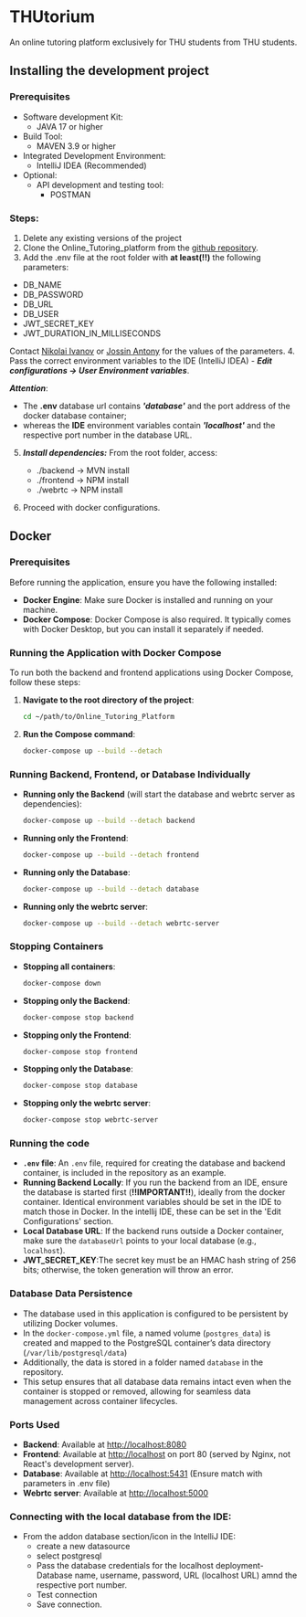 
# THUtorium
An online tutoring platform exclusively for THU students from THU students.

## Installing the development project

### Prerequisites
- Software development Kit:
   - JAVA 17 or higher
- Build Tool:
   - MAVEN 3.9 or higher
- Integrated Development Environment:
  - IntelliJ IDEA (Recommended)
- Optional:
   - API development and testing tool:
      - POSTMAN

### Steps:
1. Delete any existing versions of the project
2. Clone the Online_Tutoring_platform from the [github repository](https://github.com/ddarnold/Online_Tutoring_Platform.git).
3. Add the .env file at the root folder with **at least(!!)** the following parameters:
- DB_NAME
- DB_PASSWORD
- DB_URL
- DB_USER
- JWT_SECRET_KEY
- JWT_DURATION_IN_MILLISECONDS

Contact [Nikolai Ivanov](mailto:ivanni01@thu.de) or [Jossin Antony](antojo01@thu.de) for the values of the parameters.
4. Pass the correct environment variables to the IDE (IntelliJ IDEA) - ***Edit configurations -> User Environment variables***.


***Attention***:
- The **.env** database url contains ***'database'*** and the port address of the docker database container;
- whereas the **IDE** environment variables contain ***'localhost'*** and the respective port number in the database URL.

5. ***Install dependencies:***
From the root folder, access:
   - ./backend -> MVN install
   - ./frontend -> NPM install
   - ./webrtc -> NPM install

6. Proceed with docker configurations.

## Docker

### Prerequisites

Before running the application, ensure you have the following installed:

- **Docker Engine**: Make sure Docker is installed and running on your machine.
- **Docker Compose**: Docker Compose is also required. It typically comes with Docker Desktop, but you can install it separately if needed.

### Running the Application with Docker Compose

To run both the backend and frontend applications using Docker Compose, follow these steps:

1. **Navigate to the root directory of the project**:
   ```bash
   cd ~/path/to/Online_Tutoring_Platform
   ```

2. **Run the Compose command**:
   ```bash
   docker-compose up --build --detach
   ```

### Running Backend, Frontend, or Database Individually

- **Running only the Backend** (will start the database and webrtc server as dependencies):
   ```bash
   docker-compose up --build --detach backend
   ```

- **Running only the Frontend**:
   ```bash
   docker-compose up --build --detach frontend
   ```

- **Running only the Database**:
   ```bash
   docker-compose up --build --detach database
   ```

- **Running only the webrtc server**:
   ```bash
   docker-compose up --build --detach webrtc-server
   ```

### Stopping Containers

- **Stopping all containers**:
   ```bash
   docker-compose down
   ```

- **Stopping only the Backend**:
   ```bash
   docker-compose stop backend
   ```

- **Stopping only the Frontend**:
   ```bash
   docker-compose stop frontend
   ```

- **Stopping only the Database**:
   ```bash
   docker-compose stop database
   ```
  
- **Stopping only the webrtc server**:
   ```bash
   docker-compose stop webrtc-server
   ```

### Running the code

- **`.env` file**: An `.env` file, required for creating the database and backend container, is included in the repository as an example.
- **Running Backend Locally**: If you run the backend from an IDE, ensure the database is started first (**!!IMPORTANT!!**), ideally from the docker container. 
Identical environment variables should be set in the IDE to match those in Docker. In the intellij IDE, these can be set in the 'Edit Configurations' section.
- **Local Database URL**: If the backend runs outside a Docker container, make sure the `databaseUrl` points to your local database (e.g., `localhost`).
- **JWT_SECRET_KEY**:The secret key must be an HMAC hash string of 256 bits; otherwise, the token generation will throw an error.

### Database Data Persistence

- The database used in this application is configured to be persistent by utilizing Docker volumes.
- In the `docker-compose.yml` file, a named volume (`postgres_data`) is created and mapped to the PostgreSQL container’s data directory (`/var/lib/postgresql/data`)
- Additionally, the data is stored in a folder named `database` in the repository.
- This setup ensures that all database data remains intact even when the container is stopped or removed, allowing for seamless data management across container lifecycles.

### Ports Used

- **Backend**: Available at [http://localhost:8080](http://localhost:8080)
- **Frontend**: Available at [http://localhost](http://localhost) on port 80 (served by Nginx, not React's development server).
- **Database**: Available at [http://localhost:5431](http://localhost:5431) (Ensure match with parameters in .env file)
- **Webrtc server**: Available at [http://localhost:5000](http://localhost:5000)


### Connecting with the local database from the IDE:
- From the addon database section/icon in the IntelliJ IDE:
   - create a new datasource
   - select postgresql
   - Pass the database credentials for the localhost deployment- Database name, username, password, URL (localhost URL) amnd the respective port number.
   - Test connection
   - Save connection.

